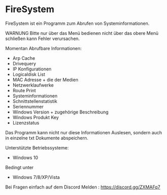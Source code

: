# FireSystem
FireSystem ist ein Programm zum Abrufen von Systeminformationen.

WARNUNG
Bitte nur über das Menü bedienen nicht über das obere Menü schließen kann Fehler verursachen.

Momentan Abrufbare Informationen:

- Arp Cache
- Drivequery
- IP Konfigurationen
- Logicaldisk List
- MAC Adresse + die der Medien
- Netzwerklaufwerke
- Route Print
- Systeminformationen
- Schnittstellenstatistik
- Seriennummer
- Windows Version + zugehörige Beschreibung
- Windows Produkt Key
- Lizenzstatus

Das Programm kann nicht nur diese Informationen Auslesen, sondern auch in einzelne txt Dokumente abspeichern.

Unterstützte Betriebssysteme:
 - Windows 10

Bedingt unter
 - Windows 7/8/XP/Vista

Bei Fragen einfach auf dem Discord Melden :
https://discord.gg/ZXMAFq7
